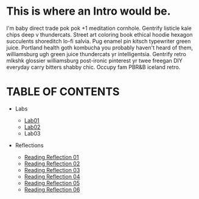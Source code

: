 
# This is where an Intro would be. 
<p> I'm baby direct trade pok pok +1 meditation cornhole. Gentrify listicle kale chips deep v thundercats. Street art coloring book ethical hoodie hexagon succulents shoreditch lo-fi salvia. Pug enamel pin kitsch typewriter green juice. Portland health goth kombucha you probably haven't heard of them, williamsburg ugh green juice thundercats yr intelligentsia. Gentrify retro mlkshk glossier williamsburg post-ironic pinterest yr twee freegan DIY everyday carry bitters shabby chic. Occupy fam PBR&B iceland retro. </p>

<p align="center">

# TABLE OF CONTENTS
- Labs
  - [Lab01](./Lab01b.md)
  - [Lab02](./Lab02.md)
  - Lab03
- Reflections
  - [Reading Reflection 01](./ReadReflection01.md) 
  - [Reading Reflection 02](./ReadReflection02.md)
  - [Reading Reflection 03](./ReadReflection03.md)
  - [Reading Reflection 04](./ReadReflection04.md) 
  - [Reading Reflection 05](./ReadReflection05.md)
  - [Reading Reflection 06](./ReadReflection06.md)   
  
  ></p>



